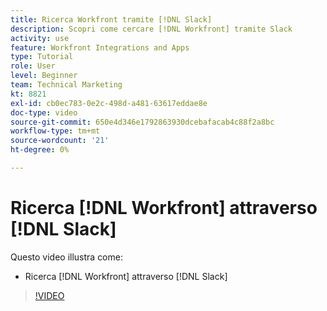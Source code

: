 ```yaml
---
title: Ricerca Workfront tramite [!DNL Slack]
description: Scopri come cercare [!DNL Workfront] tramite Slack
activity: use
feature: Workfront Integrations and Apps
type: Tutorial
role: User
level: Beginner
team: Technical Marketing
kt: 8821
exl-id: cb0ec783-0e2c-498d-a481-63617eddae8e
doc-type: video
source-git-commit: 650e4d346e1792863930dcebafacab4c88f2a8bc
workflow-type: tm+mt
source-wordcount: '21'
ht-degree: 0%

---
```


# Ricerca [!DNL Workfront] attraverso [!DNL Slack]

Questo video illustra come:

* Ricerca [!DNL Workfront] attraverso [!DNL Slack]

>[!VIDEO](https://video.tv.adobe.com/v/335121/?quality=12&learn=on)
